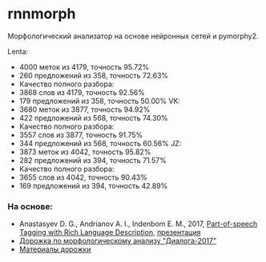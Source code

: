 # rnnmorph
Морфологический анализатор на основе нейронных сетей и pymorphy2.

Lenta:
* 4000 меток из 4179, точность 95.72%
* 260 предложений из 358, точность 72.63%
* Качество полного разбора:
* 3868 слов из 4179, точность 92.56%
* 179 предложений из 358, точность 50.00%
VK:
* 3680 меток из 3877, точность 94.92%
* 422 предложений из 568, точность 74.30%
* Качество полного разбора:
* 3557 слов из 3877, точность 91.75%
* 344 предложений из 568, точность 60.56%
JZ:
* 3873 меток из 4042, точность 95.82%
* 282 предложений из 394, точность 71.57%
* Качество полного разбора:
* 3655 слов из 4042, точность 90.43%
* 169 предложений из 394, точность 42.89%


### На основе: ###
* Anastasyev D. G., Andrianov A. I., Indenbom E. M., 2017, [Part-of-speech Tagging with Rich Language Description](http://www.dialog-21.ru/media/3895/anastasyevdgetal.pdf), [презентация](http://www.dialog-21.ru/media/4102/anastasyev.pdf)
* [Дорожка по морфологическому анализу "Диалога-2017"](http://www.dialog-21.ru/evaluation/2017/morphology/)
* [Материалы дорожки](https://github.com/dialogue-evaluation/morphoRuEval-2017)

